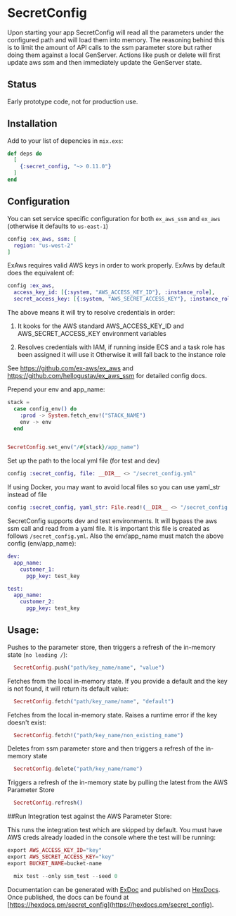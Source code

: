# SecretConfig

Upon starting your app SecretConfig will read all the parameters under the configured path and will load them into memory. The reasoning behind this is to limit the amount of API calls to the ssm parameter store but rather doing them against a local GenServer. Actions like push or delete will first update aws ssm and then immediately update the GenServer state. 

## Status
Early prototype code, not for production use.

## Installation

Add to your list of depencies in `mix.exs`:

~~~elixir
def deps do
  [
    {:secret_config, "~> 0.11.0"}
  ]
end
~~~
## Configuration
You can set service specific configuration for both `ex_aws_ssm` and `ex_aws` (otherwise it defaults to `us-east-1`)

```elixir
config :ex_aws, ssm: [
  region: "us-west-2"
]
```

ExAws requires valid AWS keys in order to work properly. ExAws by default does the equivalent of:

```elixir
config :ex_aws,
  access_key_id: [{:system, "AWS_ACCESS_KEY_ID"}, :instance_role],
  secret_access_key: [{:system, "AWS_SECRET_ACCESS_KEY"}, :instance_role]
```
The above means it will try to resolve credentials in order:

1. It kooks for the AWS standard AWS_ACCESS_KEY_ID and AWS_SECRET_ACCESS_KEY environment variables

2. Resolves credentials with IAM, if running inside ECS and a task role has been assigned it will use it
Otherwise it will fall back to the instance role

See https://github.com/ex-aws/ex_aws and https://github.com/hellogustav/ex_aws_ssm for detailed config docs. 

Prepend your env and app_name:
```elixir
stack =
  case config_env() do
    :prod -> System.fetch_env!("STACK_NAME")
    env -> env
  end


SecretConfig.set_env("/#{stack}/app_name")
```

Set up the path to the local yml file (for test and dev)
```elixir
config :secret_config, file: __DIR__ <> "/secret_config.yml"
```

If using Docker, you may want to avoid local files so you can use yaml_str instead of file
```elixir
config :secret_config, yaml_str: File.read!(__DIR__ <> "/secret_config.yml")
```

SecretConfig supports dev and test environments. It will bypass the aws ssm call and read from a yaml file. It is important this file is created as follows `/secret_config.yml`. Also the env/app_name must match the above config (env/app_name):
```elixir
dev:
  app_name:
    customer_1:
      pgp_key: test_key

test:
  app_name:
    customer_2:
      pgp_key: test_key
```


## Usage:

Pushes to the parameter store, then triggers a refresh of the in-memory state (`no leading /`):
```elixir
  SecretConfig.push("path/key_name/name", "value")
```
Fetches from the local in-memory state. If you provide a default and the key is not found, it will return its default value:
```elixir
  SecretConfig.fetch("path/key_name/name", "default")
```
Fetches from the local in-memory state. Raises a runtime error if the key doesn't exist:
```elixir
  SecretConfig.fetch!("path/key_name/non_existing_name")
```
Deletes from ssm parameter store and then triggers a refresh of the in-memory state
```elixir
  SecretConfig.delete("path/key_name/name")
```
Triggers a refresh of the in-memory state by pulling the latest from the AWS Parameter Store
```elixir
  SecretConfig.refresh()
```
##Run Integration test against the AWS Parameter Store:


This runs the integration test which are skipped by default. You must have AWS creds already loaded in the console where the test will be running:
```elixir
export AWS_ACCESS_KEY_ID="key"
export AWS_SECRET_ACCESS_KEY="key"
export BUCKET_NAME=bucket-name
```
```elixir
  mix test --only ssm_test --seed 0
```

Documentation can be generated with [ExDoc](https://github.com/elixir-lang/ex_doc)
and published on [HexDocs](https://hexdocs.pm). Once published, the docs can
be found at [https://hexdocs.pm/secret_config](https://hexdocs.pm/secret_config).
